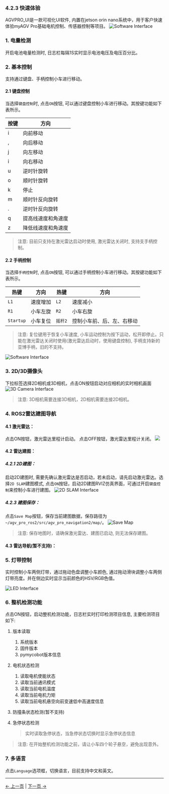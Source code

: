 ### 4.2.3 快速体验
AGVPRO_UI是一款可视化UI软件, 内置在jetson orin nano系统中，用于客户快速体验myAGV Pro基础电机控制、传感器控制等项目。
![Software Interface](../resources/4-FirstInstallAndUse/4.2/SoftwareInterface.png)  
### 1. 电量检测

开启电池电量检测时, 日志栏每隔1S实时显示电池电压及电压百分比。

### 2. 基本控制

支持通过键盘、手柄控制小车进行移动。

#### 2.1 键盘控制

当选择`键盘控制`时, 点击`ON`按钮, 可以通过键盘控制小车进行移动。其按键功能如下表所示。

| 按键 | 方向        |
|----|-----------|
| i  | 向前移动      |
| ,  | 向后移动      |
| j  | 向左移动      |
| i  | 向右移动      |
| u  | 逆时针旋转     |
| o  | 顺时针旋转     |
| k  | 停止        |
| m  | 顺时针反向旋转   |
| .  | 逆时针反向旋转   |
| q  | 提高线速度和角速度 |
| z  | 降低线速度和角速度 |

> 注意: 目前只支持在激光雷达启动时使用, 激光雷达关闭时, 支持支手柄控制。

#### 2.2 手柄控制

当选择`手柄控制`时, 点击`ON`按钮, 可以通过手柄控制小车进行移动。其按键功能如下表所示。

| 热键        | 方向   | 热键    | 方向            |
|-----------|------|-------|---------------|
| `L1`      | 速度增加 | `L2`  | 速度减小          |
| `R1`      | 小车左旋 | `R2`  | 小车右旋          |
| `Startup` | 小车复位 | `摇杆2` | 控制小车前、后、左、右移动 |

> 注意: 复位键用于恢复小车速度, 小车运动控制为按下运动，松开即停止。只能在激光雷达关闭时使用(激光雷达启动时，使用键盘控制), 手柄支持新的亚博手柄，旧的不支持。

![Software Interface](../resources/4-FirstInstallAndUse/4.2/KeyboardControl.png)

### 3. 2D/3D摄像头

下拉标签选择2D相机或3D相机，点击ON按钮启动对应相机的实时相机画面
![3D Camera Interface](../resources/4-FirstInstallAndUse/4.2/3DCameraView.png)

> 注意: 3D相机需要连接3D相机，2D相机需要连接2D相机。

### 4. ROS2雷达建图导航

#### 4.1 激光雷达：

点击ON按钮，激光雷达里程计启动。 点击OFF按钮，激光雷达里程计关闭。
![](../resources/4-FirstInstallAndUse/4.2/LidarControlUI.png)

#### 4.2 雷达建图：

##### 4.2.1 2D建图：

启动2D建图时, 需要先确认激光雷达是否启动，若未启动，请先启动激光雷达。选择`2D SLAM`建图模式, 点击`ON`按钮，启动2D建图RVIZ仿真界面，可通过开启`键盘控制`来控制小车进行建图。
![2D SLAM Interface](../resources/4-FirstInstallAndUse/4.2/2DSLAMMapping.png) 

##### 4.2.3 建图保存：
点击`Save Map`按钮，保存当前建图数据，保存路径为`~/agv_pro_ros2/src/agv_pro_navigation2/map/`。
![Save Map](../resources/4-FirstInstallAndUse/4.2/SaveMap.png)

> 注意: 保存地图时，请确保激光雷达、建图已启动, 则无法保存建图。

#### 4.3 雷达导航(暂不支持)：
### 5. 灯带控制

实时控制小车两侧灯带，通过拖动色盘调整小车颜色, 通过拖动滑块调整小车两侧灯带亮度。并在侧边实时显示当前颜色的HSV/RGB色值。

![LED Interface](../resources/4-FirstInstallAndUse/4.2/LEDInterface.png)

### 6. 整机检测功能

点击ON按钮，启动整机检测功能，日志栏实时打印检测项目信息, 主要检测项目如下:

1. 版本读取
    1. 系统版本
    2. 固件版本
    3. pymycobot版本信息
   
2. 电机状态检测
    1. 读取电机使能状态
    2. 读取当前通讯模式
    3. 读取当前电机温度
    4. 读取当前电机力矩
    5. 读取当前电机悬空向前变速低中高速度信息
   
3. 防撞条状态检测(暂不支持)
4. 急停状态检测 
   > 实时读取急停状态，当急停状态切换时显示急停状态信息

> 注意: 在开始整机检测功能之前，请让小车四个轮子悬空，避免出现意外。

### 7. 多语言
点击`Language`选项框，切换语言，目前支持中文和英文。


---

[← 上一页](4.1-ProductStandardList.md) | [下一页 →](4.3-CompositeVersion.md)
